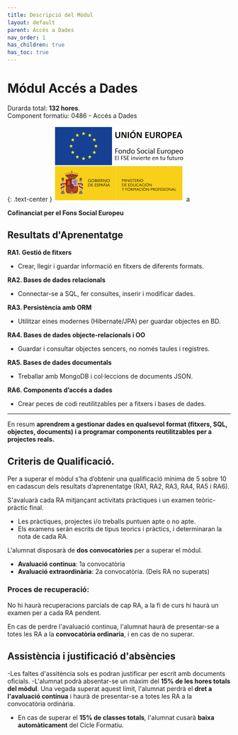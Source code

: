 ```yaml
---
title: Descripció del Mòdul
layout: default
parent: Accés a Dades
nav_order: 1
has_children: true
has_toc: true
---
```



# Módul Accés a Dades

Durarda total: **132 hores**.    
Component formatiu: 0486 - Accés a Dades    


{: .text-center }
![Fons Social Europeu](../0Introduccio/imatges/fse.png "Fons Social Europeu")
a 

**Cofinanciat per  el Fons Social Europeu**



## Resultats d'Aprenentatge


**RA1. Gestió de fitxers**
- Crear, llegir i guardar informació en fitxers de diferents formats.

**RA2. Bases de dades relacionals**
- Connectar-se a SQL, fer consultes, inserir i modificar dades.

**RA3. Persistència amb ORM**
- Utilitzar eines modernes (Hibernate/JPA) per guardar objectes en BD.

**RA4. Bases de dades objecte-relacionals i OO**
- Guardar i consultar objectes sencers, no només taules i registres.

**RA5. Bases de dades documentals**
- Treballar amb MongoDB i col·leccions de documents JSON.

**RA6. Components d’accés a dades**
- Crear peces de codi reutilitzables per a fitxers i bases de dades.

---

En resum **aprendrem a gestionar dades en qualsevol format (fitxers, SQL, objectes, documents) i a programar components reutilitzables per a projectes reals.**


## Criteris de Qualificació.

Per a superar el mòdul s’ha d’obtenir una qualificació mínima de 5 sobre 10 en cadascun dels resultats d’aprenentatge (RA1, RA2, RA3, RA4, RA5 i RA6).


S'avaluarà cada RA mitjançant activitats pràctiques i un examen teòric-pràctic final.

- Les pràctiques, projectes i/o treballs puntuen apte o no apte.
- Els examens serán escrits de tipus teorics i pràctics, i determinaran la nota de cada RA.

L'alumnat disposarà de **dos convocatòries** per a superar el mòdul.

- **Avaluació continua**: 1a convocatòria
- **Avaluació extraordinària**: 2a convocatòria. (Dels RA no superats)

### Proces de recuperació:

No hi haurà recuperacions parcials de cap RA, a la fi de curs hi haurà un examen per a cada RA pendent.

En cas de perdre l'avaluació continua, l'alumnat haurà de presentar-se a totes les RA a la **convocatòria ordinaria**, i en cas de no superar.


## Assistència i justificació d'absències

-Les faltes d'assitència sols es podran justificar per escrit amb documents oficials.
-L'alumnat podrà absentar-se un màxim del **15% de les hores totals del mòdul**. Una vegada superat aquest límit, l'alumnat perdrà el **dret a l'avaluació contínua** i haurà de presentar-se a totes les RA a la convocatòria ordinària.
- En cas de superar el **15% de classes totals**, l'alumnat cusarà **baixa automàticament** del Cicle Formatiu.



